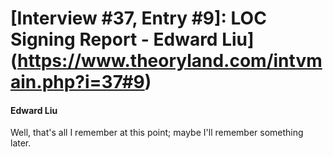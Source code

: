 # [Interview #37, Entry #9]: LOC Signing Report - Edward Liu](https://www.theoryland.com/intvmain.php?i=37#9)

#### Edward Liu

Well, that's all I remember at this point; maybe I'll remember something later.

